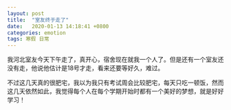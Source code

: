 ```yaml
---
layout: post
title:  "室友终于走了"
date:   2020-01-13 14:18:41 +0800
categories: emotion
tags: 寒假 日常
---
```



我河北室友今天下午走了，真开心，宿舍现在就我一个人了。但是还有一个室友还没有走，他说他估计是18号才走，看来还要等好久，难过。

不过这几天真的很肥宅，我以为我只有考试周会比较肥宅，每天只吃一顿饭，然而这几天依然如此，我觉得每个人在每个学期开始时都有一个美好的梦想，就是好好学习！
